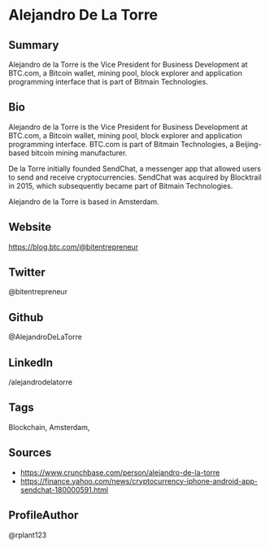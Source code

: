 # Alejandro De La Torre

## Summary
Alejandro de la Torre is the Vice President for Business Development at BTC.com, a Bitcoin wallet, mining pool, block explorer and application programming interface that is part of Bitmain Technologies.

## Bio
Alejandro de la Torre is the Vice President for Business Development at BTC.com, a Bitcoin wallet, mining pool, block explorer and application programming interface. BTC.com is part of Bitmain Technologies, a Beijing-based bitcoin mining manufacturer.

De la Torre initially founded SendChat, a messenger app that allowed users to send and receive cryptocurrencies. SendChat was acquired by Blocktrail in 2015, which subsequently became part of Bitmain Technologies.

Alejandro de la Torre is based in Amsterdam.

## Website
https://blog.btc.com/@bitentrepreneur

## Twitter
@bitentrepreneur

## Github
@AlejandroDeLaTorre

## LinkedIn
/alejandrodelatorre

## Tags
Blockchain, Amsterdam, 

## Sources
* https://www.crunchbase.com/person/alejandro-de-la-torre
* https://finance.yahoo.com/news/cryptocurrency-iphone-android-app-sendchat-180000591.html

## ProfileAuthor
@rplant123
